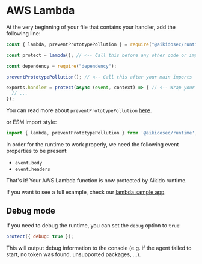 # AWS Lambda

At the very beginning of your file that contains your handler, add the following line:

```js
const { lambda, preventPrototypePollution } = require("@aikidosec/runtime");

const protect = lambda(); // <-- Call this before any other code or imports

const dependency = require("dependency");

preventPrototypePollution(); // <-- Call this after your main imports

exports.handler = protect(async (event, context) => { // <-- Wrap your handler with protect
  // ...
});
```

You can read more about `preventPrototypePollution` [here](./prototype-pollution.md).

or ESM import style:

```js
import { lambda, preventPrototypePollution } from '@aikidosec/runtime';
```

In order for the runtime to work properly, we need the following event properties to be present:

* `event.body`
* `event.headers`

That's it! Your AWS Lambda function is now protected by Aikido runtime.

If you want to see a full example, check our [lambda sample app](../sample-apps/lambda-mongodb).

## Debug mode

If you need to debug the runtime, you can set the `debug` option to `true`:

```js
protect({ debug: true });
```

This will output debug information to the console (e.g. if the agent failed to start, no token was found, unsupported packages, ...).

